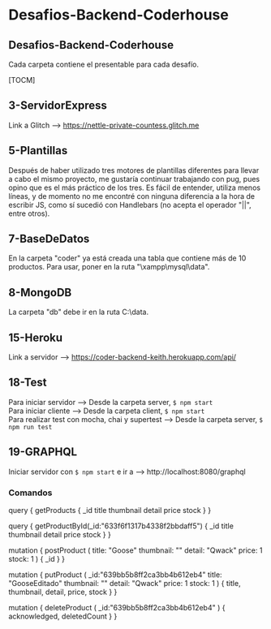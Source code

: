 # Desafios-Backend-Coderhouse
## Desafios-Backend-Coderhouse
Cada carpeta contiene el presentable para cada desafío.

[TOCM]

## 3-ServidorExpress
Link a Glitch --> https://nettle-private-countess.glitch.me

## 5-Plantillas
Después de haber utilizado tres motores de plantillas diferentes para llevar a cabo el mismo proyecto, me gustaría continuar trabajando con pug, pues opino que es el más práctico de los tres. Es fácil de entender, utiliza menos líneas, y de momento no me encontré con ninguna diferencia a la hora de escribir JS, como sí sucedió con Handlebars (no acepta el operador "||", entre otros).

## 7-BaseDeDatos
En la carpeta "coder" ya está creada una tabla que contiene más de 10 productos. Para usar, poner en la ruta "\xampp\mysql\data".

## 8-MongoDB
La carpeta "db" debe ir en la ruta C:\data.

## 15-Heroku
Link a servidor --> https://coder-backend-keith.herokuapp.com/api/

## 18-Test
Para iniciar servidor --> Desde la carpeta server, `$ npm start`<br/>
Para iniciar cliente --> Desde la carpeta client, `$ npm start`<br/>
Para realizar test con mocha, chai y supertest --> Desde la carpeta server, `$ npm run test`<br/>

## 19-GRAPHQL
Iniciar servidor con `$ npm start` e ir a --> http://localhost:8080/graphql

### Comandos
query {
    getProducts {
        _id
        title
        thumbnail
        detail
        price
        stock
    }
}

query {
	getProductById(_id:"633f6f1317b4338f2bbdaff5") {
        _id
        title
        thumbnail
        detail
        price
        stock
	}
}

mutation {
    postProduct (
        title: "Goose"
        thumbnail: ""
        detail: "Qwack"
        price: 1
        stock: 1
    ) { _id }
}

mutation {
    putProduct (
      	_id:"639bb5b8ff2ca3bb4b612eb4"
        title: "GooseEditado"
        thumbnail: ""
        detail: "Qwack"
        price: 1
        stock: 1
    ) { title, thumbnail, detail, price, stock }
}

mutation {
    deleteProduct ( 
        _id:"639bb5b8ff2ca3bb4b612eb4" 
    ) { acknowledged, deletedCount }
}
